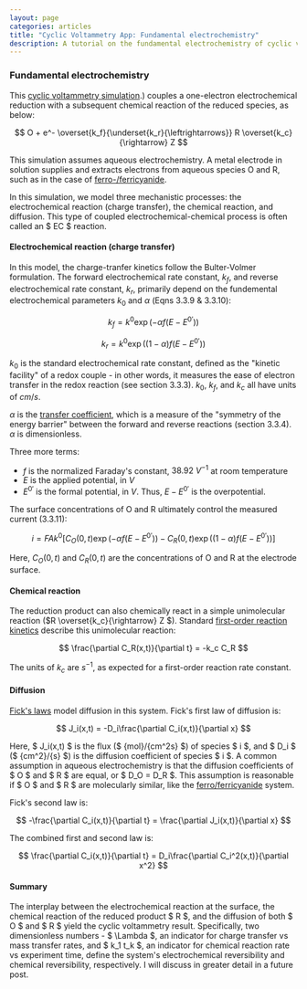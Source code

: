 ```yaml
---
layout: page
categories: articles
title: "Cyclic Voltammetry App: Fundamental electrochemistry"
description: A tutorial on the fundamental electrochemistry of cyclic voltammetry
---
```


### Fundamental electrochemistry

This
[cyclic voltammetry simulation](/cyclic_voltammetry_simulation/index.html).)
couples a one-electron electrochemical reduction with a subsequent
chemical reaction of the reduced species, as below:

$$ O + e^- \overset{k_f}{\underset{k_r}{\leftrightarrows}} R \overset{k_c}{\rightarrow} Z $$

This simulation assumes aqueous electrochemistry.
A metal electrode in solution supplies and extracts electrons from aqueous species
O and R, such as in the case of
 [ferro-/ferricyanide](https://en.wikipedia.org/wiki/Ferrocyanide).

In this simulation, we model three mechanistic processes: the electrochemical
reaction (charge transfer), the chemical reaction, and diffusion. This type of
coupled electrochemical-chemical process is often called an $ EC $ reaction.

#### Electrochemical reaction (charge transfer)

In this model, the charge-tranfer kinetics follow the Bulter-Volmer formulation.
The forward electrochemical rate constant, $k_f$, and reverse electrochemical
rate constant, $k_r$, primarily depend on the fundemental electrochemical
parameters $k_0$ and $\alpha$ (Eqns 3.3.9 & 3.3.10):

$$ k_f = k^0 \exp\left({-\alpha f (E - E^{0'})}\right) $$

$$ k_r = k^0 \exp\left({(1-\alpha) f (E - E^{0'})}\right) $$

$k_0$ is the standard electrochemical rate constant, defined as the "kinetic
facility" of a redox couple - in other words, it measures the ease of electron
transfer in the redox reaction (see section 3.3.3).
$k_0$, $k_f$, and $k_c$ all have units of $cm/s$.

$\alpha$ is the
[transfer coefficient](https://en.wikipedia.org/wiki/Charge_transfer_coefficient),
which is a measure of the "symmetry of the energy barrier"
between the forward and reverse reactions (section 3.3.4).
$\alpha$ is dimensionless.

Three more terms:
- $f$ is the normalized Faraday's constant, $\text{38.92 }  V^{-1}$ at room temperature
- $E$ is the applied potential, in $V$
- $E^{0'}$ is the formal potential, in $V$. Thus, $E - E^{0'}$ is the overpotential.

The surface concentrations of O and R ultimately control the measured current (3.3.11):

$$ i = F A k^0 \left[C_O(0,t)\exp\left({-\alpha f (E - E^{0'})}\right) - C_R(0,t)\exp\left({(1-\alpha) f (E - E^{0'})}\right)\right] $$

Here, $C_O(0,t)$ and $C_R(0,t)$ are the concentrations of O and R at the electrode
surface.

#### Chemical reaction
The reduction product can also chemically react in a simple unimolecular
reaction ($R \overset{k_c}{\rightarrow} Z $). Standard
[first-order reaction kinetics](https://en.wikipedia.org/wiki/First-order_reaction)
describe this unimolecular reaction:

$$ \frac{\partial C_R(x,t)}{\partial t} = -k_c C_R $$

The units of $k_c$ are $s^{-1}$, as expected for a
first-order reaction rate constant.

#### Diffusion

[Fick's laws](https://en.wikipedia.org/wiki/Fick%27s_laws_of_diffusion)
model diffusion in this system.
Fick's first law of diffusion is:

$$ J_i(x,t) = -D_i\frac{\partial C_i(x,t)}{\partial x} $$

Here, $ J_i(x,t) $ is the flux ($ {mol}/{cm^2s} $) of species $ i $, and
$ D_i $ ($ {cm^2}/{s} $) is the diffusion coefficient of species $ i $.
A common assumption in aqueous electrochemistry is that the diffusion coefficients
of $ O $ and $ R $ are equal, or $ D_O = D_R $. This assumption is reasonable
if $ O $ and $ R $ are molecularly similar, like the
[ferro/ferricyanide](https://en.wikipedia.org/wiki/Ferrocyanide) system.

Fick's second law is:

$$ -\frac{\partial C_i(x,t)}{\partial t} = \frac{\partial J_i(x,t)}{\partial x} $$

The combined first and second law is:

$$ \frac{\partial C_i(x,t)}{\partial t} = D_i\frac{\partial C_i^2(x,t)}{\partial x^2} $$

#### Summary

The interplay between the electrochemical reaction at the surface, the
chemical reaction of the reduced product $ R $, and the diffusion of both $ O $
and $ R $ yield the cyclic voltammetry result. Specifically, two dimensionless
numbers - $ \Lambda $, an indicator for charge transfer vs mass transfer
rates, and $ k_1 t_k $, an indicator for chemical reaction rate vs experiment
time, define the system's electrochemical reversibility and
chemical reversibility, respectively.
I will discuss in greater detail in a future post.

